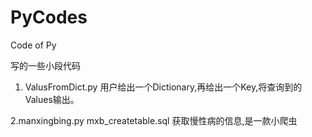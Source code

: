 # PyCodes
Code of Py

写的一些小段代码
1. ValusFromDict.py
用户给出一个Dictionary,再给出一个Key,将查询到的Values输出。

2.manxingbing.py
  mxb_createtable.sql
获取慢性病的信息,是一款小爬虫
